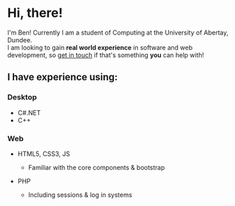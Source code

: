 # Hi, there!

I'm Ben! Currently I am a student of Computing at the University of Abertay, Dundee.  
I am looking to gain **real world experience** in software and web development, so [get in touch](https://www.linkedin.com/in/benfleuty/) if that's something **you** can help with!  

## I have experience using:
### Desktop
- C#.NET
- C++

### Web
- HTML5, CSS3, JS
  - Familiar with the core components & bootstrap
  
- PHP
  - Including sessions & log in systems
